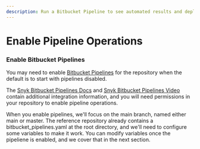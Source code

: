 ```yaml
---
description: Run a Bitbucket Pipeline to see automated results and deploy your application
---
```


# Enable Pipeline Operations

### Enable Bitbucket Pipelines

You may need to enable [Bitbucket Pipelines](../../../getting-started/atlassian-integrations/atlassian-bitbucket-pipeline-variables.md) for the repository when the default is to start with pipelines disabled. &#x20;

The [Snyk Bitbucket Pipelines Docs](../../../../features/integrations/ci-cd-integrations/bitbucket-pipelines-integration-overview.md) and [Snyk Bitbucket Pipelines Video](../../../../features/integrations/ci-cd-integrations/bitbucket-pipelines-integration.md) contain additional integration information, and you will need permissions in your repository to enable pipeline operations.

When you enable pipelines, we'll focus on the main branch, named either main or master.  The reference repository already contains a bitbucket\_pipelines.yaml at the root directory, and we'll need to configure some variables to make it work.  You can modify variables once the pipeliene is enabled, and we cover that in the next section.
